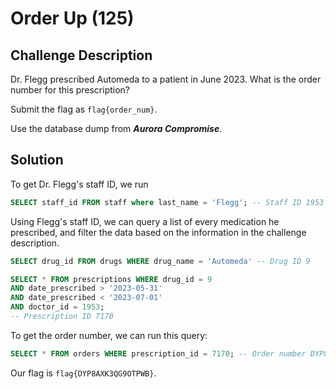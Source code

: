 # Order Up (125)

## Challenge Description
Dr. Flegg prescribed Automeda to a patient in June 2023. What is the order number for this prescription?

Submit the flag as ```flag{order_num}```.

Use the database dump from ***Aurora Compromise***.

## Solution

To get Dr. Flegg's staff ID, we run
```sql
SELECT staff_id FROM staff where last_name = 'Flegg'; -- Staff ID 1953
```

Using Flegg's staff ID, we can query a list of every medication he prescribed, and filter the data based on the information in the challenge description.

```sql
SELECT drug_id FROM drugs WHERE drug_name = 'Automeda' -- Drug ID 9

SELECT * FROM prescriptions WHERE drug_id = 9 
AND date_prescribed > '2023-05-31' 
AND date_prescribed < '2023-07-01' 
AND doctor_id = 1953; 
-- Prescription ID 7170
```

To get the order number, we can run this query:
```sql
SELECT * FROM orders WHERE prescription_id = 7170; -- Order number DYP8AXK3QG9OTPWB
```

Our flag is ```flag{DYP8AXK3QG9OTPWB}```.